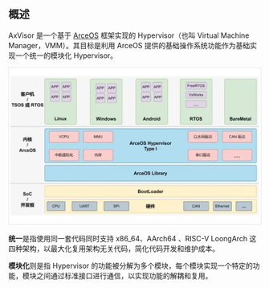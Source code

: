 ## 概述

AxVisor 是一个基于 [ArceOS](https://github.com/arceos-org/arceos) 框架实现的 Hypervisor（也叫 Virtual Machine Manager，VMM）。其目标是利用 ArceOS 提供的基础操作系统功能作为基础实现一个统一的模块化 Hypervisor。

![AxVisor](../assets/overview/axvisor.png)

**统一**是指使用同一套代码同时支持 x86_64、AArch64 、RISC-V LoongArch 这四种架构，以最大化复用架构无关代码，简化代码开发和维护成本。

**模块化**则是指 Hypervisor 的功能被分解为多个模块，每个模块实现一个特定的功能，模块之间通过标准接口进行通信，以实现功能的解耦和复用。
